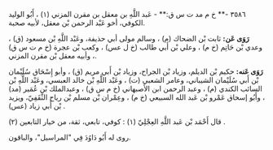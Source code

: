 ٣٥٨٦ -** خ م مد ت س ق:** - عَبد اللَّهِ بن معقل بن مقرن المزني (١) ، أَبُو الوليد الكوفي، أخو عَبْد الرحمن بْن معقل، لأبيه صحبة.

**رَوَى عَن:** ثابت بْن الضحاك (م) ، وسالم مولى أبي حذيفة، وعَبْد اللَّهِ بْن مسعود (ق) ، وعدي بْن حَاتِم (خ م) ، وعلي بْن أَبي طالب (خ ل عس) ، وكعب بْن عجرة (خ م ت س ق) ، وأبيه معقل بْن مقرن المزني.

**رَوَى عَنه:** حكيم بْن الديلم، وزياد بْن الجراح، وزياد بْن أَبي مريم (ق) ، وأبو إِسْحَاق سُلَيْمان بْن أَبي سُلَيْمان الشيباني، وعامر الشعبي (ت) ، وعَبْد اللَّهِ بْن خالد العبسي، وعَبْد اللَّهِ بْن السائب الكندي (م) ، وعبد الرحمن ابن الأصبهاني (خ م س ق) ، وعبدالملك بْن عُمَير (مد) ، وأَبُو إسحاق عَمْرو بْن عَبد الله السبيعي (خ م) ، وعِمْران بْن مسلم بْن رياح الثَّقَفِيّ، ويزيد بْن أَبي زياد (عس) .

قال أَحْمَد بْن عَبد اللَّهِ العِجْلِيّ (١) : كوفي، تابعي، ثقة، من خيار التابعين (٢) .

روى له أَبُو دَاوُدَ فِي "المراسيل"، والباقون.